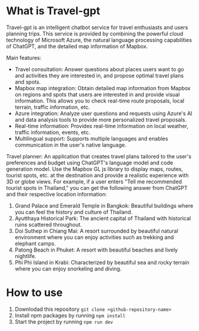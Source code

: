 # What is Travel-gpt
Travel-gpt is an intelligent chatbot service for travel enthusiasts and users planning trips. This service is provided by combining the powerful cloud technology of Microsoft Azure, the natural language processing capabilities of ChatGPT, and the detailed map information of Mapbox.

Main features:

- Travel consultation: Answer questions about places users want to go and activities they are interested in, and propose optimal travel plans and spots.
- Mapbox map integration: Obtain detailed map information from Mapbox on regions and spots that users are interested in and provide visual information. This allows you to check real-time route proposals, local terrain, traffic information, etc.
- Azure integration: Analyze user questions and requests using Azure's AI and data analysis tools to provide more personalized travel proposals.
- Real-time information: Provides real-time information on local weather, traffic information, events, etc.
- Multilingual support: Supports multiple languages ​​and enables communication in the user's native language.

Travel planner: An application that creates travel plans tailored to the user's preferences and budget using ChatGPT's language model and code generation model. Use the Mapbox GL js library to display maps, routes, tourist spots, etc. at the destination and provide a realistic experience with 3D or globe views. For example, if a user enters "Tell me recommended tourist spots in Thailand," you can get the following answer from ChatGPT and their respective location information:

1. Grand Palace and Emerald Temple in Bangkok: Beautiful buildings where you can feel the history and culture of Thailand.
2. Ayutthaya Historical Park: The ancient capital of Thailand with historical ruins scattered throughout.
3. Doi Suthep in Chiang Mai: A resort surrounded by beautiful natural environment where you can enjoy activities such as trekking and elephant camps.
4. Patong Beach in Phuket: A resort with beautiful beaches and lively nightlife.
5. Phi Phi Island in Krabi: Characterized by beautiful sea and rocky terrain where you can enjoy snorkeling and diving.


# How to use
1. Downlodad this repository `git clone <github-repository-name>`
2. Install npm packages by running `npm install`
3. Start the project by running `npm run dev`
